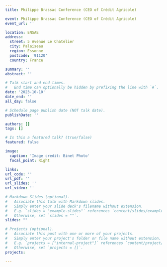 ```yaml
---
title: Philippe Brassac Conference (CEO of Crédit Agricole)

event: Philippe Brassac Conference (CEO of Crédit Agricole)
event_url: ''

location: ENSAE
address:
  street: 5 Avenue Le Chatelier
  city: Palaiseau
  region: Essonne
  postcode: '91120'
  country: France

summary: ''
abstract: ''

# Talk start and end times.
#   End time can optionally be hidden by prefixing the line with `#`.
date: '2023-10-10'
date_end: ''
all_day: false

# Schedule page publish date (NOT talk date).
publishDate: ''

authors: []
tags: []

# Is this a featured talk? (true/false)
featured: false

image:
  caption: 'Image credit: Binet Photo'
  focal_point: Right

links:
url_code: ''
url_pdf: ''
url_slides: ''
url_video: ''

# Markdown Slides (optional).
#   Associate this talk with Markdown slides.
#   Simply enter your slide deck's filename without extension.
#   E.g. `slides = "example-slides"` references `content/slides/example-slides.md`.
#   Otherwise, set `slides = ""`.
slides: ""

# Projects (optional).
#   Associate this post with one or more of your projects.
#   Simply enter your project's folder or file name without extension.
#   E.g. `projects = ["internal-project"]` references `content/project/deep-learning/index.md`.
#   Otherwise, set `projects = []`.
projects:  
  
---
```

